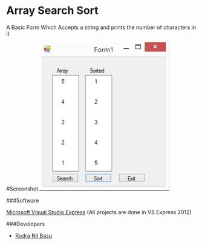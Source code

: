 # Array Search Sort
A Basic Form Which Accepts a string and prints the number of characters in it

#Screenshot
![alt tag](https://github.com/RudraNilBasu/Visual-Basic-Lab/blob/master/8.%20Array%20Search%20Sort/Screenshots/screen_2.jpg)


###Software

[Microsoft Visual Studio Express](https://www.microsoft.com/en-in/download/details.aspx?id=34673) (All projects are done in VS Express 2012)

###Developers
* [Rudra Nil Basu](https://github.com/RudraNilBasu/)

